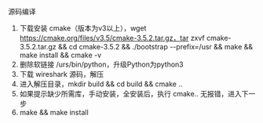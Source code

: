 源码编译

1. 下载安装 cmake（版本为v3以上），wget https://cmake.org/files/v3.5/cmake-3.5.2.tar.gz，tar zxvf cmake-3.5.2.tar.gz && cd cmake-3.5.2 && ./bootstrap --prefix=/usr && make && make install && cmake -v
2. 删除软链接 /urs/bin/python，升级Python为python3
3. 下载 wireshark 源码，解压
4. 进入解压目录，mkdir build && cd build && cmake ..
5. 如果提示缺少所需库，手动安装，全安装后，执行 cmake..  无报错，进入下一步
6. make && make install